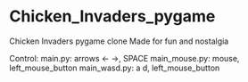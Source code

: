# Chicken_Invaders_pygame
Chicken Invaders pygame clone
Made for fun and nostalgia

Control: 
  main.py: arrows ← →, SPACE
  main_mouse.py: mouse, left_mouse_button
  main_wasd.py: a d, left_mouse_button
